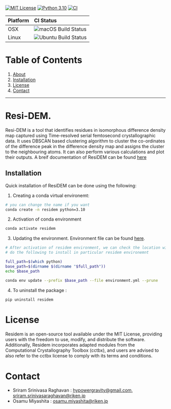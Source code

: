 
[![MIT License](https://img.shields.io/badge/License-MIT-blue.svg)](https://opensource.org/licenses/MIT)
[![Python 3.10](https://img.shields.io/badge/python-3.10-blue.svg)](https://www.python.org/downloads/release/python-3100/)
[![CI](https://github.com/hypowergravity/test_residem/actions/workflows/ci.yml/badge.svg)](https://github.com/hypowergravity/test_residem/actions/workflows/ci.yml)


Platform | CI Status
---------|:---------
OSX      | ![macOS Build Status](https://github.com/hypowergravity/test_residem/actions/workflows/ci.yml/badge.svg?branch=main&event=push&job=test_macos)
Linux    | ![Ubuntu Build Status](https://github.com/hypowergravity/test_residem/actions/workflows/ci.yml/badge.svg?branch=main&event=push&job=test_ubuntu)




# Table of Contents

1. [About](#About)
2. [Installation](#Installation)
3. [License](#License)
4. [Contact](#Contact)

---

# Resi-DEM.

Resi-DEM is a tool that identifies residues in isomorphous difference density map captured using Time-resolved serial femtosecond crystallographic data. It uses DBSCAN based clustering algorithm to cluster the co-ordinates of the difference peak in the difference density map and assigns the cluster to the neighbouring atoms. It can also perform various calculations and plot their outputs. A breif documentation of ResiDEM can be found [here](https://hypowergravity.github.io/test_residem/) 

## Installation
Quick installation of ResiDEM can be done using the following:

1. Creating a conda virtual environemt:

```bash
# you can change the name if you want
conda create -n residem python=3.10
```

2. Activation of conda environment

```bash
conda activate residem
```

3. Updating the environment.
Environment file can be found [here](environment.yml).

```bash
# After activation of residem environment, we can check the location with the command `which python`
# do the following to install in particular residem environemnt

full_path=$(which python)
base_path=$(dirname $(dirname "$full_path"))
echo $base_path

conda env update --prefix $base_path --file environment.yml --prune

```

4. To uninstall the package :

```
pip uninstall residem
```

# License
Residem is an open-source tool available under the MIT License, providing users with the freedom to use, modify, and distribute the software. Additionally, Residem incorporates adapted modules from the Computational Crystallography Toolbox (cctbx), and users are advised to also refer to the cctbx license to comply with its terms and conditions. 

# Contact
* Sriram Srinivasa Raghavan : hypowergravity@gmail.com, sriram.srinivasaraghavan@riken.jp
* Osamu Miyashita : osamu.miyashita@riken.jp
